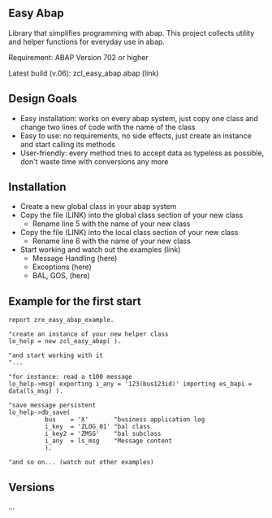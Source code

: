 ## Easy Abap

Library that simplifies programming with abap. This project collects utility and helper functions for everyday use in abap.

Requirement: ABAP Version 702 or higher

Latest build (v.06): zcl_easy_abap.abap (link)

## Design Goals

* Easy installation: works on every abap system, just copy one class and change two lines of code with the name of the class
* Easy to use: no requirements, no side effects, just create an instance and start calling its methods
* User-friendly: every method tries to accept data as typeless as possible, don't waste time with conversions any more

## Installation

* Create a new global class in your abap system
* Copy the file (LINK) into the global class section of your new class
   * Rename line 5 with the name of your new class
* Copy the file (LINK) into the local class section of your new class
   * Rename line 6 with the name of your new class
* Start working and watch out the examples (link)
   * Message Handling (here)
   * Exceptions (here)
   * BAL, GOS, (here)

## Example for the first start

```ABAP
report zre_easy_abap_example.

"create an instance of your new helper class
lo_help = new zcl_easy_abap( ).

"and start working with it
"...

"for instance: read a t100 message
lo_help->msg( exporting i_any = '123(bus123id)' importing es_bapi = data(ls_msg) ).

"save message persistent
lo_help->db_save( 
          bus    = 'X'       "business application log
          i_key  = 'ZLOG_01' "bal class
          i_key2 = 'ZMSG'    "bal subclass
          i_any  = ls_msg    "Message content
          ).

"and so on... (watch out other examples)
```

## Versions

...


